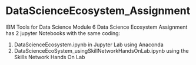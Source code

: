 # DataScienceEcosystem_Assignment
IBM Tools for Data Science Module 6 Data Science Ecosystem Assignment has 2 jupyter Notebooks with the same coding:
1. DataScienceEcosystem.ipynb in Jupyter Lab using Anaconda
2. DataScienceEcoSystem_usingSkillNetworkHandsOnLab.ipynb using the Skills Network Hands On Lab

